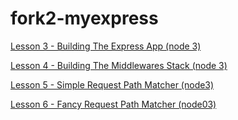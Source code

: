 fork2-myexpress
==============
[Lesson 3 - Building The Express App (node 3)](https://gist.github.com/hayeah/8f30bbc9e13761e8d9ed)

[Lesson 4 - Building The Middlewares Stack (node 3)](https://gist.github.com/hayeah/6bbe2bebf58ec9ae889a)

[Lesson 5 - Simple Request Path Matcher (node3)](https://gist.github.com/hayeah/5933719969b041b1cfff)

[Lesson 6 - Fancy Request Path Matcher (node03)](https://gist.github.com/hayeah/5a79837c9646b8398fd2)